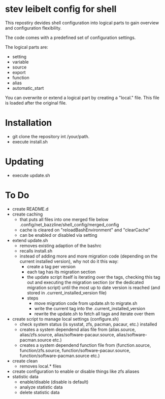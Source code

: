 # stev leibelt config for shell

This repostiry devides shell configuration into logical parts to gain overview and configuration flexibility.

The code comes with a predefined set of configuration settings.

The logical parts are:

* setting
* variable
* source
* export
* function
* alias
* automatic_start

You can overwrite or extend a logical part by creating a "local.<logical part file name>" file. This file is loaded after the original file.

# Installation

* git clone the repository int /your/path.
* execute install.sh

# Updating

* execute update.sh

# To Do

* create README.d
* create caching 
    * that puts all files into one merged file below .config/net_bazzline/shell_config/merged_config
    * cache is cleared on "reloadBashEnvironment" and "clearCache"
    * can be enabled or disabled via setting
* extend update.sh
    * removes existing adaption of the bashrc
    * recalls install.sh
    * instead of adding more and more migration code (depending on the current installed version), why not do it this way:
        * create a tag per version
        * each tag has its migration section
        * the update script itself is iterating over the tags, checking this tag out and executing the migration section (or the dedicated migration script) until the most up to date version is reached (and stored in .current_installed_version file)
        * steps
            * move migration code from update.sh to migrate.sh
            * write the current tag into the .current_installed_version
            * rewrite the update.sh to fetch all tags and iterate over them
* create script to manage local settings (configure.sh)
    * check system status (is sysstat, zfs, pacman, pacaur, etc.) installed
    * creates a system dependend alias file from (alias.source, alias/zfs.source, alias/software-pacaur.source, alias/software-pacman.source etc.)
    * creates a system dependend function file from (function.source, function/zfs.source, function/software-pacaur.source, function/software-pacman.source etc.)
* create clean
    * removes local.\* files
* create configuration to enable or disable things like zfs aliases
* statistic data
    * enable/disable (disable is default)
    * analyze statistic data
    * delete statistic data
